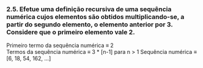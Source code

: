 ### 2.5. Efetue uma definição recursiva de uma sequência numérica cujos elementos são obtidos multiplicando-se, a partir do segundo elemento, o elemento anterior por 3. Considere que o primeiro elemento vale 2. 


Primeiro termo da sequência numérica ≡ 2  
Termos da sequência numérica ≡ 3 * [n-1] para n > 1 
Sequência numérica ≡ [6, 18, 54, 162, ...]